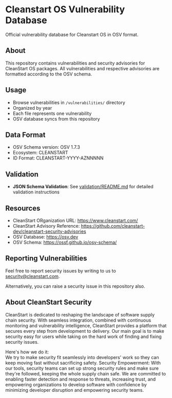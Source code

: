 # Cleanstart OS Vulnerability Database
Official vulnerability database for Cleanstart OS in OSV format.

## About
This repository contains vulnerabilities and security advisories for CleanStart OS packages. All vulnerabilities and respective advisories are formatted according to the OSV schema.

## Usage
- Browse vulnerabilities in `/vulnerabilities/` directory
- Organized by year
- Each file represents one vulnerability
- OSV database syncs from this repository

## Data Format
- OSV Schema version: OSV 1.7.3
- Ecosystem: CLEANSTART
- ID Format: CLEANSTART-YYYY-AZNNNNN 

## Validation
- **JSON Schema Validation**: See [validation/README.md](validation/README.md) for detailed validation instructions

## Resources
- CleanStart ORganization URL: https://www.cleanstart.com/ 
- CleanStart Advisory Reference: https://github.com/cleanstart-dev/cleanstart-security-advisories
- OSV Database: https://osv.dev
- OSV Schema: https://ossf.github.io/osv-schema/

## Reporting Vulnerabilities
Feel free to report security issues by writing to us to security@cleanstart.com.


Alternatively, you can raise a security issue in this repository also. 

## About CleanStart Security
CleanStart is dedicated to reshaping the landscape of software supply chain security. With seamless integration, combined with continuous monitoring and vulnerability intelligence, CleanStart provides a platform that secures every step from development to delivery.
Our main goal is to make security easy for users while taking on the hard work of finding and fixing security issues.   

Here's how we do it:  
We try to make security fit seamlessly into developers' work so they can keep moving fast without sacrificing safety. 
Security Empowerment: With our tools, security teams can set up strong security rules and make sure they're followed, keeping the whole supply chain safe. 
We are committed to enabling faster detection and response to threats, increasing trust, and empowering organizations to develop software with confidence by minimizing developer disruption and empowering security teams.
